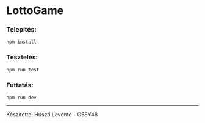 # LottoGame

### Telepítés:
`npm install`

### Tesztelés:
`npm run test`

### Futtatás:
`npm run dev`

---
Készítette:
Huszti Levente - G58Y48
